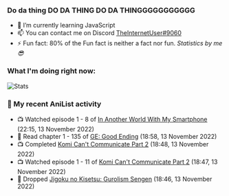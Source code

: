 ### Do da thing DO DA THING DO DA THINGGGGGGGGGGG

<!-- **TheInternetUser0/TheInternetUser0** is a ✨ _special_ ✨ repository because its `README.md` (this file) appears on your GitHub profile. -->


- 🌱 I’m currently learning JavaScript
- 📫 You can contact me on Discord [TheInternetUser#9060](https://discord.com/users/534117072796385300)
- ⚡ Fun fact: 80% of the Fun fact is neither a fact nor fun. _Statistics by me 😎_

### What I'm doing right now:
![Stats](https://discord.c99.nl/widget/theme-3/534117072796385300.png)

### 🌸 My recent AniList activity

<!-- ANILIST_ACTIVITY:start -->

-   📺 Watched episode 1 - 8 of [In Another World With My Smartphone](https://anilist.co/anime/98491) (22:15, 13 November 2022)
-   📖 Read chapter 1 - 135 of [GE: Good Ending](https://anilist.co/manga/45578) (18:58, 13 November 2022)
-   📺 Completed [Komi Can't Communicate Part 2](https://anilist.co/anime/142984) (18:48, 13 November 2022)
-   📺 Watched episode 1 - 11 of [Komi Can't Communicate Part 2](https://anilist.co/anime/142984) (18:47, 13 November 2022)
-   📖 Dropped [Jigoku no Kisetsu: Gurolism Sengen](https://anilist.co/manga/42316) (18:46, 13 November 2022)

<!-- ANILIST_ACTIVITY:end -->
